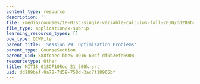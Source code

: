 ```yaml
---
content_type: resource
description: ''
file: /media/courses/18-01sc-single-variable-calculus-fall-2010/dd289bef9a787d59750d3ac7f18965bf_MIT18_01SCF10Rec_21_300k.srt
file_type: application/x-subrip
learning_resource_types: []
ocw_type: OCWFile
parent_title: 'Session 29: Optimization Problems'
parent_type: CourseSection
parent_uid: 588fcaec-bbe5-0916-60df-df0b2efe6908
resourcetype: Other
title: MIT18_01SCF10Rec_21_300k.srt
uid: dd289bef-9a78-7d59-750d-3ac7f18965bf
---
```

